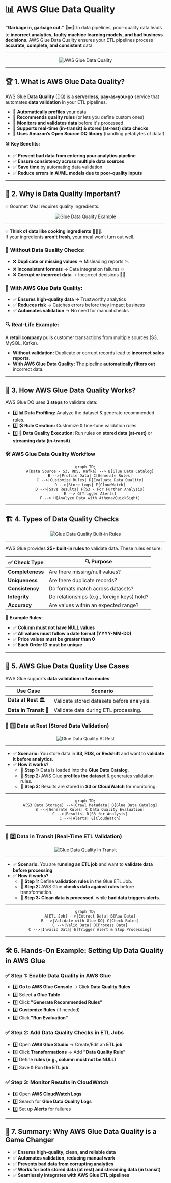 # 📊 **AWS Glue Data Quality**

**"Garbage in, garbage out."** 🚮➡️🚀 In data pipelines, poor-quality data leads to **incorrect analytics, faulty machine learning models, and bad business decisions**. AWS Glue Data Quality ensures your ETL pipelines process **accurate, complete, and consistent** data.

---

<div style="text-align: center">
  <img src="images/glue-data-quality.png" alt="AWS Glue Data Quality" />
</div>

---

## 🏆 **1. What is AWS Glue Data Quality?**

AWS Glue **Data Quality** (DQ) is a **serverless, pay-as-you-go** service that automates **data validation** in your ETL pipelines.

- 🔹 **Automatically profiles** your data
- 🔹 **Recommends quality rules** (or lets you define custom ones)
- 🔹 **Monitors and validates data** before it's processed
- 🔹 **Supports real-time (in-transit) & stored (at-rest) data checks**
- 🔹 **Uses Amazon’s Open Source DQ library** (handling petabytes of data!)

🛠 **Key Benefits:**

- ✅ **Prevent bad data from entering your analytics pipeline**
- ✅ **Ensure consistency across multiple data sources**
- ✅ **Save time** by automating data validation
- ✅ **Reduce errors in AI/ML models due to poor-quality inputs**

---

## 🤔 **2. Why is Data Quality Important?**

💡 Gourmet Meal requires quality Ingredients.

<div style="text-align: center">
  <img src="images/glue-data-quality-example.png" alt="Glue Data Quality Example" />
</div>

---

💡 **Think of data like cooking ingredients** 🥦🥩🍞.  
If your ingredients **aren’t fresh**, your meal won’t turn out well.

### 📌 **Without Data Quality Checks:**

- ❌ **Duplicate or missing values** → Misleading reports 📉
- ❌ **Inconsistent formats** → Data integration failures 💥
- ❌ **Corrupt or incorrect data** → Incorrect decisions 🤦‍♂️

### 📌 **With AWS Glue Data Quality:**

- ✅ **Ensures high-quality data** → Trustworthy analytics
- ✅ **Reduces risk** → Catches errors before they impact business
- ✅ **Automates validation** → No need for manual checks

### 🔍 **Real-Life Example:**

A **retail company** pulls customer transactions from multiple sources (S3, MySQL, Kafka).

- **Without validation:** Duplicate or corrupt records lead to **incorrect sales reports**.
- **With AWS Glue Data Quality:** The pipeline **automatically filters out** incorrect data.

---

## 🔧 **3. How AWS Glue Data Quality Works?**

AWS Glue DQ uses **3 steps** to validate data:

- 1️⃣ **📊 Data Profiling:** Analyze the dataset & generate recommended rules.
- 2️⃣ **🛠️ Rule Creation:** Customize & fine-tune validation rules.
- 3️⃣ **🚀 Data Quality Execution:** Run rules on **stored data (at-rest)** or **streaming data (in-transit)**.

### 🛠 **AWS Glue Data Quality Workflow**

<div style="text-align: center">

```mermaid
graph TD;
    A[Data Source - S3, RDS, Kafka] --> B[Glue Data Catalog]
    B -->|Profile Data| C[Generate Rules]
    C -->|Customize Rules| D[Evaluate Data Quality]
    D -->|Store Logs| E[CloudWatch]
    D -->|Save Results| F[S3 - For Further Analysis]
    E --> G[Trigger Alerts]
    F --> H[Analyze Data with Athena/QuickSight]
```

</div>

---

## 🏗️ **4. Types of Data Quality Checks**

<div style="text-align: center">
  <img src="images/glue-data-quality-built-in-rules.png" alt="Glue Data Quality Built-in Rules" />
</div>

---

AWS Glue provides **25+ built-in rules** to validate data. These rules ensure:

| ✅ **Check Type** | 🔍 **Purpose**                              |
| ----------------- | ------------------------------------------- |
| **Completeness**  | Are there missing/null values?              |
| **Uniqueness**    | Are there duplicate records?                |
| **Consistency**   | Do formats match across datasets?           |
| **Integrity**     | Do relationships (e.g., foreign keys) hold? |
| **Accuracy**      | Are values within an expected range?        |

🔹 **Example Rules:**

- ✅ **Column must not have NULL values**
- ✅ **All values must follow a date format (YYYY-MM-DD)**
- ✅ **Price values must be greater than 0**
- ✅ **Each Order ID must be unique**

---

## 🔄 **5. AWS Glue Data Quality Use Cases**

AWS Glue supports **data validation in two modes**:

| **Use Case**           | **Scenario**                              |
| ---------------------- | ----------------------------------------- |
| **Data at Rest** 🏛️    | Validate stored datasets before analysis. |
| **Data in Transit** 🚀 | Validate data during ETL processing.      |

### 📌 **1️⃣ Data at Rest** (Stored Data Validation)

<div style="text-align: center;padding: 0 20px">
  <img src="images/glue-data-quality-at-rest.png" alt="Glue Data Quality At Rest" />
</div>

---

- ✅ **Scenario:** You store data in **S3, RDS, or Redshift** and want to **validate it before analytics**.
- ✅ **How it works?**
  - 🔹 **Step 1:** Data is loaded into the **Glue Data Catalog**.
  - 🔹 **Step 2:** AWS Glue **profiles the dataset** & generates validation rules.
  - 🔹 **Step 3:** Results are stored in **S3 or CloudWatch** for monitoring.

---

<div style="text-align: center">

```mermaid
graph TD;
    A[S3 Data Storage] -->|Crawl Metadata| B[Glue Data Catalog]
    B -->|Generate Rules| C[Data Quality Evaluation]
    C -->|Results| D[S3 for Analysis]
    C -->|Alerts| E[CloudWatch]
```

</div>

---

### 📌 **2️⃣ Data in Transit** (Real-Time ETL Validation)

<div style="text-align: center;padding: 0 20px">
  <img src="images/glue-data-quality-in-transit.png" alt="Glue Data Quality In Transit" />
</div>

---

- ✅ **Scenario:** You are **running an ETL job** and want to **validate data before processing**.
- ✅ **How it works?**
  - 🔹 **Step 1:** Define **validation rules** in the Glue ETL Job.
  - 🔹 **Step 2:** AWS Glue **checks data against rules** before transformation.
  - 🔹 **Step 3:** **Clean data is processed**, while **bad data triggers alerts**.

---

<div style="text-align: center">

```mermaid
graph TD;
    A[ETL Job] -->|Extract Data| B[Raw Data]
    B -->|Validate with Glue DQ| C[Check Rules]
    C -->|Valid Data| D[Process Data]
    C -->|Invalid Data| E[Trigger Alert & Stop Processing]
```

</div>

---

## 🛠 **6. Hands-On Example: Setting Up Data Quality in AWS Glue**

### ✅ **Step 1: Enable Data Quality in AWS Glue**

- 1️⃣ **Go to AWS Glue Console** → Click **Data Quality Rules**
- 2️⃣ Select **a Glue Table**
- 3️⃣ Click **"Generate Recommended Rules"**
- 4️⃣ **Customize Rules** (if needed)
- 5️⃣ Click **"Run Evaluation"**

### ✅ **Step 2: Add Data Quality Checks in ETL Jobs**

- 1️⃣ Open **AWS Glue Studio** → Create/Edit an **ETL job**
- 2️⃣ Click **Transformations** → Add **"Data Quality Rule"**
- 3️⃣ Define **rules (e.g., column must not be NULL)**
- 4️⃣ Save & Run **the ETL job**

### ✅ **Step 3: Monitor Results in CloudWatch**

- 1️⃣ Open **AWS CloudWatch Logs**
- 2️⃣ Search for **Glue Data Quality Logs**
- 3️⃣ Set up **Alerts** for failures

---

## 📌 **7. Summary: Why AWS Glue Data Quality is a Game Changer**

- ✅ **Ensures high-quality, clean, and reliable data**
- ✅ **Automates validation, reducing manual work**
- ✅ **Prevents bad data from corrupting analytics**
- ✅ **Works for both stored data (at rest) and streaming data (in transit)**
- ✅ **Seamlessly integrates with AWS Glue ETL pipelines**
